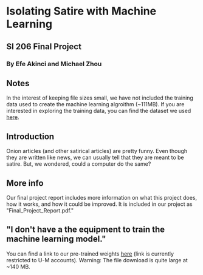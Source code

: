 # Isolating Satire with Machine Learning

## SI 206 Final Project

### By Efe Akinci and Michael Zhou

## Notes

In the interest of keeping file sizes small, we have not included the training data used to create the machine learning algroithm (~111MB).
If you are interested in exploring the training data, you can find the dataset we used [here](https://www.kaggle.com/clmentbisaillon/fake-and-real-news-dataset/).

## Introduction

Onion articles (and other satirical articles) are pretty funny. Even though they are written like news, we can usually tell that they are meant to be satire. But, we wondered, could a computer do the same?

## More info
Our final project report includes more information on what this project does, how it works, and how it could be improved. It is included in our project as "Final_Project_Report.pdf."

## "I don't have a the equipment to train the machine learning model."
You can find a link to our pre-trained weights [here](https://drive.google.com/file/d/16qm8NDTlUAE0heBX1GF2hRrfYoZuvsFO/view?usp=sharing) (link is currently restricted to U-M accounts). Warning: The file download is quite large at ~140 MB.